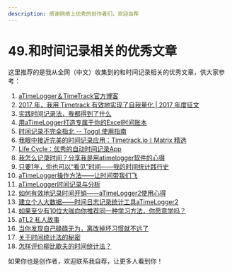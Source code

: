 ```yaml
---
description: 感谢网络上优秀的创作者们，欢迎自荐
---
```


# 49.和时间记录相关的优秀文章

这里推荐的是我从全网（中文）收集到的和时间记录相关的优秀文章，供大家参考：

1. [aTimeLogger＆TimeTrack官方博客](http://blog.timetrack.io/)
2. [2017 年，我用 Timetrack 有效地实现了自我量化 \| 2017 年度征文](http://www.sohu.com/a/224728657_115785)
3. [实践时间记录法，我都得到了什么](https://zhuanlan.zhihu.com/p/47929958)
4. [用aTimeLogger打造专属于你的Excel时间账本](https://zhuanlan.zhihu.com/p/47929958)
5. [时间记录不完全指北 -- Toggl 使用指南](https://sspai.com/post/43363)
6. [我眼中接近完美的时间记录应用：Timetrack.io丨Matrix 精选](https://sspai.com/post/34820)
7. [Life Cycle：优秀的自动时间记录App](https://sspai.com/post/36137)
8. [我怎么记录时间？分享我是用atimelogger软件的心得](https://zhuanlan.zhihu.com/p/39657452)
9. [只要1年，你也可以“看见”时间——我的时间统计践行史](https://www.jianshu.com/p/0270e2d73a99)
10. [aTimeLogger操作方法——让时间带我们飞](https://www.jianshu.com/p/cf834f3fbd6b)
11. [aTimeLogger时间记录与分析](https://mp.weixin.qq.com/s/pwPD8TaEqWQ4cfqcOtrfzw)
12. [如何有效地记录时间开销——aTimeLogger2使用心得](https://www.douban.com/note/474969256/)
13. [建立个人大数据——时间日志记录统计工具aTimeLogger2](https://mp.weixin.qq.com/s/n0oT7SBmUqw69HdX1k4o1A)
14. [如果至少有10位大咖向你推荐同一种学习方法，你愿意学吗？](https://mp.weixin.qq.com/s/GrgonlZPIa0yykui0XsC9A)
15. [aTL2 私人故事](https://du.101.camp/2018-10/atl2tt-story/)
16. [当你发现自己碌碌无为，离改掉坏习惯就不远了](https://www.zaojiu.com/talks/2127)
17. [关于时间统计法的秘密](https://zhuanlan.zhihu.com/p/23618154)
18. [怎样评价柳比歇夫的时间统计法？](https://www.zhihu.com/question/37195613)

如果你也是创作者，欢迎联系我自荐，让更多人看到你！

